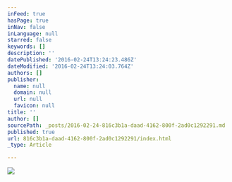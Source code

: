```yaml
---
inFeed: true
hasPage: true
inNav: false
inLanguage: null
starred: false
keywords: []
description: ''
datePublished: '2016-02-24T13:24:23.486Z'
dateModified: '2016-02-24T13:24:03.764Z'
authors: []
publisher:
  name: null
  domain: null
  url: null
  favicon: null
title: ''
author: []
sourcePath: _posts/2016-02-24-816c3b1a-daad-4162-800f-2ad0c1292291.md
published: true
url: 816c3b1a-daad-4162-800f-2ad0c1292291/index.html
_type: Article

---
```

![](https://the-grid-user-content.s3-us-west-2.amazonaws.com/b317b19e-b675-44bb-b33e-63e72e7b9756.jpg)